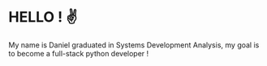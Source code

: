 # HELLO ! ✌
My name is Daniel graduated in Systems Development Analysis, my goal is to become a full-stack python developer !
